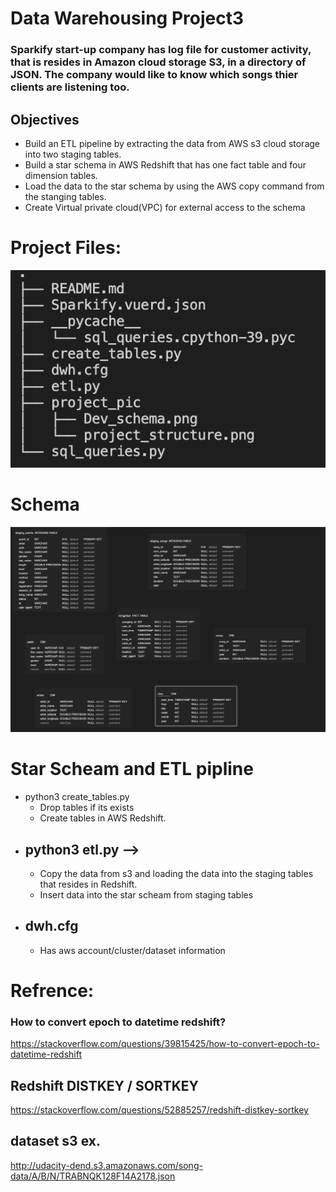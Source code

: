 # Data Warehousing Project3

### Sparkify start-up company has log file for customer activity, that is resides in Amazon cloud storage S3, in a directory of JSON. The company would like to know which songs thier clients are listening too.

## Objectives

- Build an ETL pipeline by extracting the data from AWS s3 cloud storage into two staging tables.
- Build a star schema in AWS Redshift that has one fact table and four dimension tables.
- Load the data to the star schema by using the AWS copy command from the stanging tables.
- Create Virtual private cloud(VPC) for external access to the schema

# Project Files:

![Alt text](project_pic/project_structure.png)

# Schema

![Alt text](project_pic/Dev_schema.png)

# Star Scheam and ETL pipline

- python3 create_tables.py
  - Drop tables if its exists
  - Create tables in AWS Redshift.
- ## python3 etl.py -->
  - Copy the data from s3 and loading the data into the staging tables that resides in Redshift.
  - Insert data into the star scheam from staging tables

* ## dwh.cfg
  - Has aws account/cluster/dataset information

# Refrence:

### How to convert epoch to datetime redshift?

https://stackoverflow.com/questions/39815425/how-to-convert-epoch-to-datetime-redshift

## Redshift DISTKEY / SORTKEY

https://stackoverflow.com/questions/52885257/redshift-distkey-sortkey

## dataset s3 ex.

http://udacity-dend.s3.amazonaws.com/song-data/A/B/N/TRABNQK128F14A2178.json

